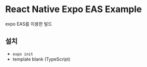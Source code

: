 # React Native Expo EAS Example

expo EAS를 이용한 빌드

## 설치

- `expo init`
- template blank (TypeScript)
